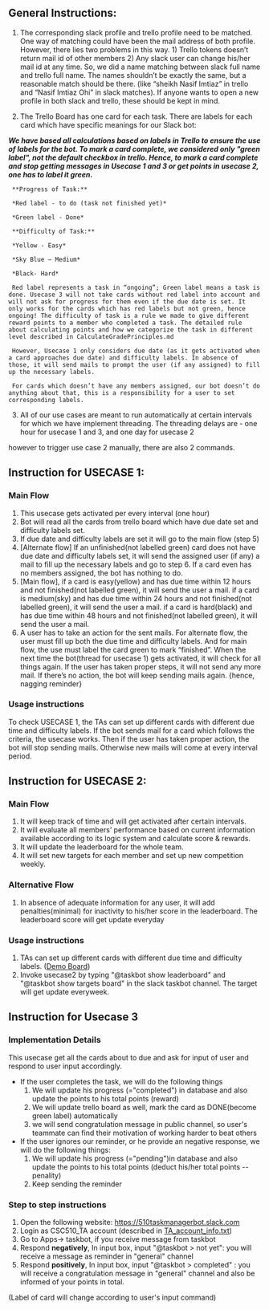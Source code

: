## General Instructions:

1.	The corresponding slack profile and trello profile need to be matched. One way of matching could have been the mail address of both profile. However, there lies two problems in this way. 1) Trello tokens doesn’t return mail id of other members 2) Any slack user can change his/her mail id at any time.
So, we did a name matching between slack full name and trello full name. The names shouldn’t be exactly the same, but a reasonable match should be there. (like “sheikh Nasif Imtiaz” in trello and “Nasif Imtiaz Ohi” in slack matches).
If anyone wants to open a new profile in both slack and trello, these should be kept in mind.

2.	The Trello Board has one card for each task.  There are labels for each card which have specific meanings for our Slack bot:

***We have based all calculations based on labels in Trello to ensure the use of labels for the bot. To mark a card complete, we considered only "green label", not the default checkbox in trello. Hence, to mark a card complete and stop getting messages in Usecase 1 and 3 or get points in usecase 2, one has to label it green.***

     **Progress of Task:**

     *Red label - to do (task not finished yet)*

     *Green label - Done*

     **Difficulty of Task:**

     *Yellow - Easy*

     *Sky Blue – Medium*

     *Black- Hard*

     Red label represents a task in “ongoing”; Green label means a task is done. Usecase 3 will not take cards without red label into account and will not ask for progress for them even if the due date is set. It only works for the cards which has red labels but not green, hence ongoing! The difficulty of task is a rule we made to give different reward points to a member who completed a task. The detailed rule about calculating points and how we categorize the task in different level described in CalculateGradePrinciples.md

     However, Usecase 1 only considers due date (as it gets activated when a card approaches due date) and difficulty labels. In absence of those, it will send mails to prompt the user (if any assigned) to fill up the necessary labels.

     For cards which doesn’t have any members assigned, our bot doesn’t do anything about that, this is a responsibility for a user to set corresponding labels.

3.	All of our use cases are meant to run automatically at certain intervals for which we have implement threading. The threading delays are -
one hour for usecase 1 and 3, and one day for usecase 2

however to trigger use case 2 manually, there are also 2 commands.

## Instruction for USECASE 1:

### Main Flow
1.	This usecase gets activated per every interval (one hour)
2.	Bot will read all the cards from trello board which have due date set and difficulty labels set.
3.	If due date and difficulty labels are set it will go to the main flow (step 5)
4.	[Alternate flow] If an unfinished(not labelled green) card does not have due date and difficulty labels set, it will send the assigned user (if any) a mail to fill up the necessary labels and go to step 6. If a card even has no members assigned, the bot has nothing to do.
5.	[Main flow], if a card is easy(yellow) and has due time within 12 hours and not finished(not labelled green), it will send the user a mail.
if a card is medium(sky) and has due time within 24 hours and not finished(not labelled green), it will send the user a mail.
if a card is hard(black) and has due time within 48 hours and not finished(not labelled green), it will send the user a mail.
6.	A user has to take an action for the sent mails. For alternate flow, the user must fill up both the due time and difficulty labels. And for main flow, the use must label the card green to mark “finished”.
When the next time the bot(thread for usecase 1) gets activated, it will check for all things again. If the user has taken proper steps, it will not send any more mail. If there’s no action, the bot will keep sending mails again. {hence, nagging reminder}

### Usage instructions
To check USECASE 1, the TAs can set up different cards with different due time and difficulty labels. If the bot sends mail for a card which follows the criteria, the usecase works. Then if the user has taken proper action, the bot will stop sending mails. Otherwise new mails will come at every interval period.

## Instruction for USECASE 2:
### Main Flow
1. It will keep track of time and will get activated after certain intervals.
2. It will evaluate all members’ performance based on current information available according to its logic system and calculate score & rewards.
3. It will update the leaderboard for the whole team.
4. It will set new targets for each member and set up new competition weekly.
### Alternative Flow
1. In absence of adequate information for any user, it will add penalties(minimal) for inactivity to his/her score in the leaderboard. The leaderboard score will get update everyday

### Usage instructions
1. TAs can set up different cards with different due time and difficulty labels. ([Demo Board](https://trello.com/b/5LYE5kJE))
2. Invoke usecase2 by typing "@taskbot show leaderboard" and "@taskbot show targets board" in the slack taskbot channel. The target will get update everyweek.

## Instruction for Usecase 3
### Implementation Details
This usecase get all the cards about to due and ask for input of user and respond to user input accordingly.
* If the user completes the task, we will do the following things
     1. We will update his progress (="completed") in database and also update the points to his total points (reward)
     2. We will update trello board as well, mark the card as DONE(become green label) automatically
     3. we will send congratulation message in public channel, so user's teammate can find their motivation of working harder to beat others
* If the user ignores our reminder, or he provide an negative response,
     we will do the following things:
     1. We will update his progress (="pending")in database and also update the points to his total points (deduct his/her total points -- penality)
     2. Keep sending the reminder
### Step to step instructions
1. Open the following website: https://510taskmanagerbot.slack.com
2. Login as CSC510_TA account (described in [TA_account_info.txt](https://github.ncsu.edu/yhu22/CSC510_F17_Project/blob/master/TA_account_info.txt))
3. Go to Apps-> taskbot, if you receive message from taskbot
4. Respond **negatively**, In input box, input "@taskbot > not yet": you will receive a message as reminder in "general" channel
5. Respond **positively**, In input box, input "@taskbot > completed" : you will receive a congratulation message in "general" channel and also be informed of your points in total.

(Label of card will change according to user's input command)
